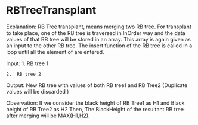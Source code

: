 # RBTreeTransplant
Explanation:
  RB Tree transplant, means merging two RB tree.
  For transplant to take place, one of the RB tree is traversed in InOrder way and the data values of that RB tree will be stored in an array. 
  This array is again given as an input to the other RB tree. The insert function of the RB tree is called in a loop until all the element of are entered.

Input:
    1.	RB tree 1
    
    2.	RB tree 2
    
Output:
    New RB tree with values of both RB tree1 and RB Tree2 (Duplicate values will be discarded )

Observation:
   If we consider the black height of RB Tree1 as H1 and Black height of RB Tree2 as H2
   Then,
      The BlackHeight of the resultant RB tree after merging will be MAX(H1,H2).
